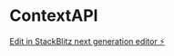 # ContextAPI

[Edit in StackBlitz next generation editor ⚡️](https://stackblitz.com/~/github.com/AhmetRaufYavuz/ContextAPI)